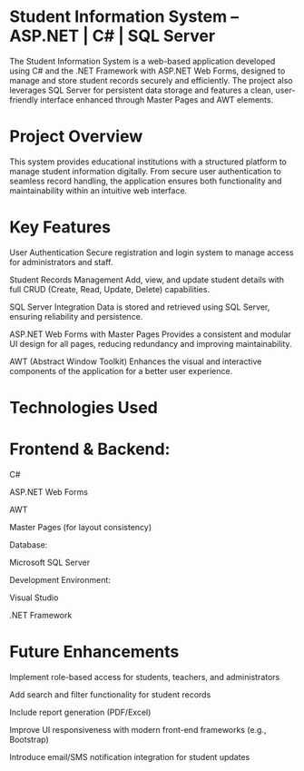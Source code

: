

# Student Information System – ASP.NET | C# | SQL Server

The Student Information System is a web-based application developed using C# and the .NET Framework with ASP.NET Web Forms, designed to manage and store student records securely and efficiently. The project also leverages SQL Server for persistent data storage and features a clean, user-friendly interface enhanced through Master Pages and AWT elements.

# Project Overview

This system provides educational institutions with a structured platform to manage student information digitally. From secure user authentication to seamless record handling, the application ensures both functionality and maintainability within an intuitive web interface.

# Key Features

User Authentication
Secure registration and login system to manage access for administrators and staff.

Student Records Management
Add, view, and update student details with full CRUD (Create, Read, Update, Delete) capabilities.

SQL Server Integration
Data is stored and retrieved using SQL Server, ensuring reliability and persistence.

ASP.NET Web Forms with Master Pages
Provides a consistent and modular UI design for all pages, reducing redundancy and improving maintainability.

AWT (Abstract Window Toolkit)
Enhances the visual and interactive components of the application for a better user experience.

# Technologies Used

# Frontend & Backend:

C#

ASP.NET Web Forms

AWT

Master Pages (for layout consistency)


Database:

Microsoft SQL Server


Development Environment:

Visual Studio

.NET Framework

# Future Enhancements

Implement role-based access for students, teachers, and administrators

Add search and filter functionality for student records

Include report generation (PDF/Excel)

Improve UI responsiveness with modern front-end frameworks (e.g., Bootstrap)

Introduce email/SMS notification integration for student updates
